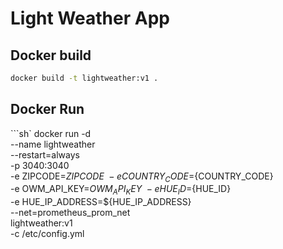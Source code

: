 # Light Weather App

## Docker build

```sh
docker build -t lightweather:v1 .
```

## Docker Run

```sh`
docker run -d \
--name lightweather \
--restart=always \
-p 3040:3040 \
-e  ZIPCODE=${ZIPCODE} \
-e COUNTRY_CODE=${COUNTRY_CODE} \
-e OWM_API_KEY=${OWM_API_KEY} \
-e HUE_ID=${HUE_ID} \
-e HUE_IP_ADDRESS=${HUE_IP_ADDRESS} \
--net=prometheus_prom_net \
lightweather:v1 \
-c /etc/config.yml
```
